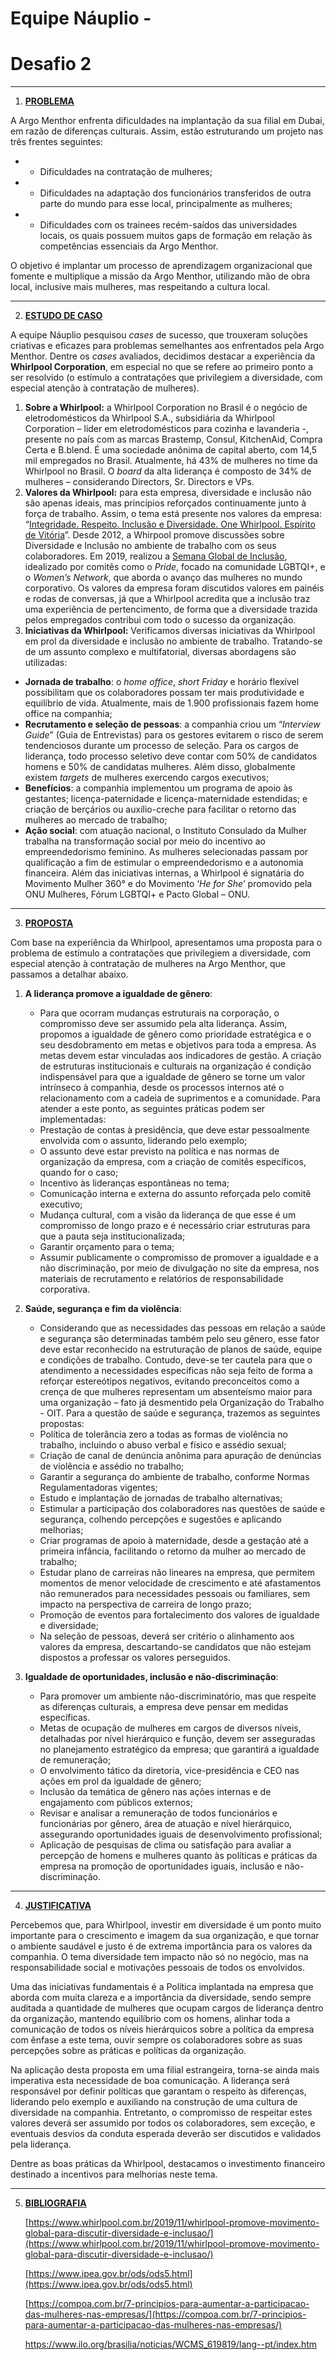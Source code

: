 <!-- Output copied to clipboard! -->
Equipe Náuplio -
==============
# Desafio 2 
_________________
1. **<span style="text-decoration:underline;">PROBLEMA</span>**

A Argo Menthor enfrenta dificuldades na implantação da sua filial em Dubai, em razão de diferenças culturais. Assim, estão estruturando um projeto nas três frentes seguintes:
* - Dificuldades na contratação de mulheres;
* - Dificuldades na adaptação dos funcionários transferidos de outra parte do mundo para esse local, principalmente as mulheres;
* - Dificuldades com os trainees recém-saídos das universidades locais, os quais possuem muitos gaps de formação em relação às competências essenciais da Argo Menthor.

O objetivo é implantar um processo de aprendizagem organizacional que fomente e multiplique a missão da Argo Menthor, utilizando mão de obra local, inclusive mais mulheres, mas respeitando a cultura local.

_________________



2. **<span style="text-decoration:underline;">ESTUDO DE CASO</span>**

A equipe Náuplio pesquisou _cases_ de sucesso, que trouxeram soluções criativas e eficazes para problemas semelhantes aos enfrentados pela Argo Menthor. Dentre os _cases_ avaliados, decidimos destacar a experiência da **Whirlpool Corporation**, em especial no que se refere ao primeiro ponto a ser resolvido (o estímulo a contratações que privilegiem a diversidade, com especial atenção à contratação de mulheres).

1. **Sobre a Whirlpool:** a Whirlpool Corporation no Brasil é o negócio de eletrodomésticos da Whirlpool S.A., subsidiária da Whirlpool Corporation – líder em eletrodomésticos para cozinha e lavanderia -, presente no país com as marcas Brastemp, Consul, KitchenAid, Compra Certa e B.blend. É uma sociedade anônima de capital aberto, com 14,5 mil empregados no Brasil. Atualmente, há 43% de mulheres no time da Whirlpool no Brasil. O _board_ da alta liderança é composto de 34% de mulheres – considerando Directors, Sr. Directors e VPs.
2. **Valores da Whirlpool:** para esta empresa, diversidade e inclusão não são apenas ideais, mas princípios reforçados continuamente junto à força de trabalho. Assim, o tema está presente nos valores da empresa: “[Integridade. Respeito. Inclusão e Diversidade. One Whirlpool. Espírito de Vitória](https://www.whirlpool.com.br/pagina/sobre/#row_1386801450511)”. Desde 2012, a Whirpool promove discussões sobre Diversidade e Inclusão no ambiente de trabalho com os seus colaboradores. Em 2019, realizou a [Semana Global de Inclusão](https://www.whirlpool.com.br/2019/11/whirlpool-promove-movimento-global-para-discutir-diversidade-e-inclusao/), idealizado por comitês como o _Pride_, focado na comunidade LGBTQI+, e o _Women’s Network_, que aborda o avanço das mulheres no mundo corporativo. Os valores da empresa foram discutidos valores em painéis e rodas de conversas, já que a Whirlpool acredita que a inclusão traz uma experiência de pertencimento, de forma que a diversidade trazida pelos empregados contribui com todo o sucesso da organização.
3. **Iniciativas da Whirlpool:** Verificamos diversas iniciativas da Whirlpool em prol da diversidade e inclusão no ambiente de trabalho. Tratando-se de um assunto complexo e multifatorial, diversas abordagens são utilizadas: 
* **Jornada de trabalho**: o _home office_, _short Friday_ e horário flexível possibilitam que os colaboradores possam ter mais produtividade e equilíbrio de vida. Atualmente, mais de 1.900 profissionais fazem home office na companhia; 
* **Recrutamento e seleção de pessoas**: a companhia criou um “_Interview Guide_” (Guia de Entrevistas) para os gestores evitarem o risco de serem tendenciosos durante um processo de seleção. Para os cargos de liderança, todo processo seletivo deve contar com 50% de candidatos homens e 50% de candidatas mulheres. Além disso, globalmente existem _targets_ de mulheres exercendo cargos executivos; 
* **Benefícios**: a companhia implementou um programa de apoio às gestantes; licença-paternidade e licença-maternidade estendidas; e criação de berçários ou auxílio-creche para facilitar o retorno das mulheres ao mercado de trabalho;
* **Ação social**: com atuação nacional, o Instituto Consulado da Mulher trabalha na transformação social por meio do incentivo ao empreendedorismo feminino. As mulheres selecionadas passam por qualificação a fim de estimular o empreendedorismo e a autonomia financeira. Além das iniciativas internas, a Whirlpool é signatária do Movimento Mulher 360° e do Movimento ‘_He for She_’ promovido pela ONU Mulheres, Fórum LGBTQI+ e Pacto Global – ONU. 


_________________

3. **<span style="text-decoration:underline;">PROPOSTA</span>**

Com base na experiência da Whirlpool, apresentamos uma proposta para o problema de estímulo a contratações que privilegiem a diversidade, com especial atenção à contratação de mulheres na Argo Menthor, que passamos a detalhar abaixo.

1. **A liderança promove a igualdade de gênero**: 
    * Para que ocorram mudanças estruturais na corporação, o compromisso deve ser assumido pela alta liderança. Assim, propomos a igualdade de gênero como prioridade estratégica e o seu desdobramento em metas e objetivos para toda a empresa. As metas devem estar vinculadas aos indicadores de gestão. A criação de estruturas institucionais e culturais na organização é condição indispensável para que a igualdade de gênero se torne um valor intrínseco à companhia, desde os processos internos até o relacionamento com a cadeia de suprimentos e a comunidade. Para atender a este ponto, as seguintes práticas podem ser implementadas:
    * Prestação de contas à presidência, que deve estar pessoalmente envolvida com o assunto, liderando pelo exemplo;
    * O assunto deve estar previsto na política e nas normas de organização da empresa, com a criação de comitês específicos, quando for o caso;
    * Incentivo às lideranças espontâneas no tema; 
    * Comunicação interna e externa do assunto reforçada pelo comitê executivo;
    * Mudança cultural, com a visão da liderança de que esse é um compromisso de longo prazo e é necessário criar estruturas para que a pauta seja institucionalizada;
    * Garantir orçamento para o tema; 
    * Assumir publicamente o compromisso de promover a igualdade e a não discriminação, por meio de divulgação no site da empresa, nos materiais de recrutamento e relatórios de responsabilidade corporativa.

2. **Saúde, segurança e fim da violência**: 
    * Considerando que as necessidades das pessoas em relação a saúde e segurança são determinadas também pelo seu gênero, esse fator deve estar reconhecido na estruturação de planos de saúde, equipe e condições de trabalho. Contudo, deve-se ter cautela para que o atendimento a necessidades específicas não seja feito de forma a reforçar estereótipos negativos, evitando preconceitos como a crença de que mulheres representam um absenteísmo maior para uma organização – fato já desmentido pela Organização do Trabalho - OIT. Para a questão de saúde e segurança, trazemos as seguintes propostas:
    * Política de tolerância zero a todas as formas de violência no trabalho, incluindo o abuso verbal e físico e assédio sexual;
    * Criação de canal de denúncia anônima para apuração de denúncias de violência e assédio no trabalho;
    * Garantir a segurança do ambiente de trabalho, conforme Normas Regulamentadoras vigentes;
    * Estudo e implantação de jornadas de trabalho alternativas;
    * Estimular a participação dos colaboradores nas questões de saúde e segurança, colhendo percepções e sugestões e aplicando melhorias;
    * Criar programas de apoio à maternidade, desde a gestação até a primeira infância, facilitando o retorno da mulher ao mercado de trabalho;
    * Estudar plano de carreiras não lineares na empresa, que permitem momentos de menor velocidade de crescimento e até afastamentos não remunerados para necessidades pessoais ou familiares, sem impacto na perspectiva de carreira de longo prazo;
    * Promoção de eventos para fortalecimento dos valores de igualdade e diversidade;
    * Na seleção de pessoas, deverá ser critério o alinhamento aos valores da empresa, descartando-se candidatos que não estejam dispostos a professar os valores perseguidos.

3. **Igualdade de oportunidades, inclusão e não-discriminação**: 
    * Para promover um ambiente não-discriminatório, mas que respeite as diferenças culturais, a empresa deve pensar em medidas específicas. 
    * Metas de ocupação de mulheres em cargos de diversos níveis, detalhadas por nível hierárquico e função, devem ser asseguradas no planejamento estratégico da empresa; que garantirá a igualdade de remuneração; 
    * O envolvimento tático da diretoria, vice-presidência e CEO nas ações em prol da igualdade de gênero; 
    * Inclusão da temática de gênero nas ações internas e de engajamento com públicos externos;
    * Revisar e analisar a remuneração de todos funcionários e funcionárias por gênero, área de atuação e nível hierárquico, assegurando oportunidades iguais de desenvolvimento profissional;
    * Aplicação de pesquisas de clima ou satisfação para avaliar a percepção de homens e mulheres quanto às políticas e práticas da empresa na promoção de oportunidades iguais, inclusão e não-discriminação.


_________________

4. **<span style="text-decoration:underline;">JUSTIFICATIVA</span>**

Percebemos que, para Whirlpool, investir em diversidade é um ponto muito importante para o crescimento e imagem da sua organização, e que tornar o ambiente saudável e justo é de extrema importância para os valores da companhia. O tema diversidade tem impacto não só no negócio, mas na responsabilidade social e motivações pessoais de todos os envolvidos.


Uma das iniciativas fundamentais é a Política implantada na empresa que aborda com muita clareza e a importância da diversidade, sendo sempre auditada a quantidade de mulheres que ocupam cargos de liderança dentro da organização, mantendo equilíbrio com os homens, alinhar toda a comunicação de todos os níveis hierárquicos sobre a política da empresa com ênfase a este tema, ouvir sempre os colaboradores sobre as suas percepções sobre as práticas e políticas da organização.


Na aplicação desta proposta em uma filial estrangeira, torna-se ainda mais imperativa esta necessidade de boa comunicação. A liderança será responsável por definir políticas que garantam o respeito às diferenças, liderando pelo exemplo e auxiliando na construção de uma cultura de diversidade na companhia. Entretanto, o compromisso de respeitar estes valores deverá ser assumido por todos os colaboradores, sem exceção, e eventuais desvios da conduta esperada deverão ser discutidos e validados pela liderança.


Dentre as boas práticas da Whirlpool, destacamos o investimento financeiro destinado a incentivos para melhorias neste tema.


_________________

5. **<span style="text-decoration:underline;">BIBLIOGRAFIA</span>**

    [https://www.whirlpool.com.br/2019/11/whirlpool-promove-movimento-global-para-discutir-diversidade-e-inclusao/](https://www.whirlpool.com.br/2019/11/whirlpool-promove-movimento-global-para-discutir-diversidade-e-inclusao/)


    [https://www.ipea.gov.br/ods/ods5.html](https://www.ipea.gov.br/ods/ods5.html)


    [https://compoa.com.br/7-principios-para-aumentar-a-participacao-das-mulheres-nas-empresas/](https://compoa.com.br/7-principios-para-aumentar-a-participacao-das-mulheres-nas-empresas/)


    https://www.ilo.org/brasilia/noticias/WCMS_619819/lang--pt/index.htm
